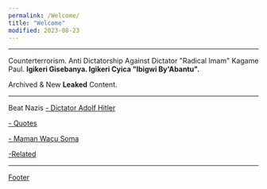 ```yaml
---
permalink: /Welcome/
title: "Welcome"
modified: 2023-08-23
---
```









<hr style="height:2px;border-width:0;color:gray;background-color:gray">


Counterterrorism. Anti Dictatorship Against Dictator "Radical Imam" Kagame Paul.  <b> Igikeri Gisebanya. Igikeri Cyica "Ibigwi By'Abantu". </b> 



 Archived & New <b>Leaked</b> Content. 



<hr style="height:2px;border-width:0;color:gray;background-color:gray">



Beat Nazis  <a href=" https://phdcsseiden.github.io/Hitler/ "> - Dictator Adolf Hitler  </a> 



<a href=" https://phdcsseiden.github.io/quotes/ "> - Quotes  </a> 



<a href=" https://phdcsseiden.github.io/Wacu/ "> - Maman Wacu Soma  </a> 



<a href=" https://phdcsseiden.github.io/Related/ "> -Related  </a> 



<hr style="height:2px;border-width:0;color:gray;background-color:gray">


<a href=" https://phdcsseiden.github.io/Footer/ "> Footer </a> 


